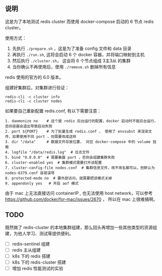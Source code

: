 ## 说明

这是为了本地测试 redis cluster 而使用 docker-compose 启动的 6 节点 redis cluster。

使用方式：
1. 先执行 `./prepare.sh` ，这是为了准备 config 文件和 data 目录
2. 再执行 `./run.sh`, 这将会启动 6 个 docker 容器，并将端口映射到主机
3. 然后执行 `./cluster.sh`， 这会将 6 个节点组成 3主3从 的集群
4. 当你确认不再使用后，使用 `./remove.sh` 删掉所有信息

redis 使用的官方的 6.0 版本。

组建好集群后，对集群进行验证：
```shell
redis-cli -c cluster info
redis-cli -c cluster nodes
```

如果要自己重新配置 redis.conf, 有以下需要注意：
```text
1. daemonize no    # 这个是 redis 后台运行的配置，docker 启动时不能后台运行，否则容器会退出导致启动失败
2. port ${PORT}    # 为了批量生成 redis.conf ， 使用了 envsubst 来渲染文件，如果使用不同 port ，则需要改成这样
3. dir "/data"     # 数据文件存放位置， 对应 docker-compose 中的 volume 挂载
4. logfile "/data/redis.log"  # 日志文件
5. bind "0.0.0.0"  # 需要暴露 port ，否则会组建集群失败
6. cluster‐enabled yes  # 集群模式需要打开该配置
7. cluster‐config‐file nodes.conf  # 集群信息文件，改不改名都可以，但默认为 nodes-6379.conf 容易误导
8. protected‐mode no  # 要外部访问，就需要把该模式关掉
9. appendonly yes   # 开启 aof 模式
```


由于 mac 上无法直接访问 containerIP , 也无法使用 host network，可以参考 https://github.com/docker/for-mac/issues/2670 ， 所以在 mac 上很难搞啊。


## TODO
既然做了 redis-cluster 的本地集群组建，那么回头再增加一些其他类型的资源组建，为他人学习、测试等提供便利。
- [ ] redis-sentinel 组建
- [ ] redis 主从组建 
- [ ] k8s 下的 redis 搭建
- [ ] k8s 下的 redis-cluster 搭建
- [ ] 增加 redis 性能测试的实验
